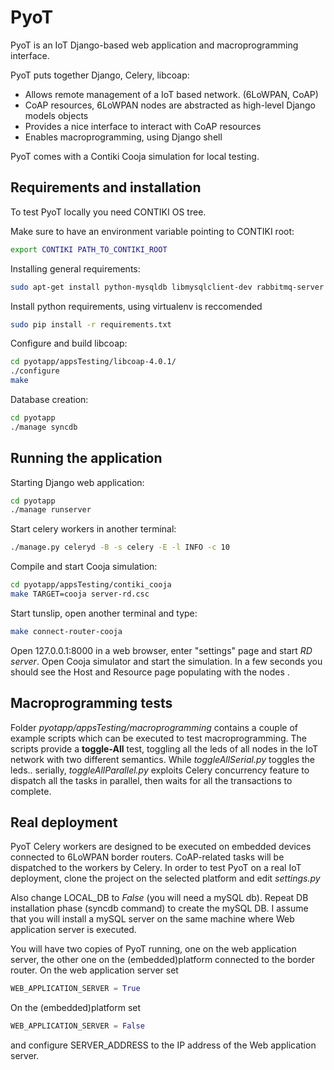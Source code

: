 PyoT
=========

PyoT is an IoT Django-based web application and macroprogramming interface.

PyoT puts together Django, Celery, libcoap: 

  - Allows remote management of a IoT based network. (6LoWPAN, CoAP)
  - CoAP resources, 6LoWPAN nodes are abstracted as high-level Django models objects
  - Provides a nice interface to interact with CoAP resources
  - Enables macroprogramming, using Django shell

PyoT comes with a Contiki Cooja simulation for local testing.

Requirements and installation
--------------
To test PyoT locally you need CONTIKI OS tree.

Make sure to have an environment variable pointing to CONTIKI root:
```sh
export CONTIKI PATH_TO_CONTIKI_ROOT
```

Installing general requirements:
```sh
sudo apt-get install python-mysqldb libmysqlclient-dev rabbitmq-server python-pip python-dev
```

Install python requirements, using virtualenv is reccomended
```sh
sudo pip install -r requirements.txt
```

Configure and build libcoap:
```sh
cd pyotapp/appsTesting/libcoap-4.0.1/
./configure
make
```

Database creation:
```sh
cd pyotapp
./manage syncdb
```

Running the application
--------------
Starting Django web application:
```sh
cd pyotapp
./manage runserver
```

Start celery workers in another terminal:
```sh
./manage.py celeryd -B -s celery -E -l INFO -c 10
```

Compile and start Cooja simulation:
```sh
cd pyotapp/appsTesting/contiki_cooja
make TARGET=cooja server-rd.csc
```

Start tunslip, open another terminal and type:
```sh
make connect-router-cooja
```

Open 127.0.0.1:8000 in a web browser, enter "settings" page and start *RD server*. Open Cooja simulator and start the simulation. In a few seconds you should see the Host and Resource page populating with the nodes .

Macroprogramming tests
--------------
Folder *pyotapp/appsTesting/macroprogramming* contains a couple of example scripts which can be executed to test macroprogramming. The scripts provide a **toggle-All** test, toggling all the leds of all nodes in the IoT network with two different semantics. While *toggleAllSerial.py* toggles the leds.. serially, *toggleAllParallel.py* exploits Celery concurrency feature to dispatch all the tasks in parallel, then waits for all the transactions to complete.

Real deployment
--------------
PyoT Celery workers are designed to be executed on embedded devices connected to 6LoWPAN border routers. CoAP-related tasks will be dispatched to the workers by Celery. In order to test PyoT on a real IoT deployment, clone the project on the selected platform and edit *settings.py*

Also change LOCAL_DB to *False* (you will need a mySQL db). Repeat DB installation phase (syncdb command) to create the mySQL DB. I assume that you will install a mySQL server on the same machine where  Web application server is executed.

You will have two copies of PyoT running, one on the web application server, the other one on the (embedded)platform connected to the border router. On the web application server set 
```py
WEB_APPLICATION_SERVER = True
```

On the (embedded)platform set 
```py
WEB_APPLICATION_SERVER = False
```
and configure SERVER_ADDRESS to the IP address of the Web application server.

